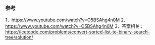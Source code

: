 


### 参考
1、https://www.youtube.com/watch?v=O5BSAhg4n0M
2、https://www.youtube.com/watch?v=O5BSAhg4n0M
3、答案相关：https://leetcode.com/problems/convert-sorted-list-to-binary-search-tree/solution/ 
